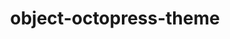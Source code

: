 ---
title: object-octopress-theme
github_link: https://github.com/gluttony/object-octopress-theme
demo_preview: http://k.ernel.org
demo_screenshot: 
description: Chinese
---